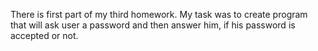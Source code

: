 There is first part of my third homework.
My task was to create program that will ask user a password and then answer him, if his password is accepted or not.
